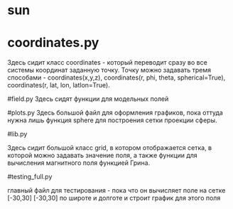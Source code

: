 # sun

# coordinates.py
Здесь сидит класс coordinates - который переводит сразу во все системы координат заданную точку. Точку можно задавать тремя способами - coordinates(x,y,z), coordinates(r, phi, theta, spherical=True), coordinates(r, lat, lon, latlon=True).

#field.py
Здесь сидят функции для модельных полей

#plots.py
Здесь большой файл для оформления графиков, пока оттуда нужна лишь функция sphere для построения сетки проекции сферы.

#lib.py

Здесь сидит большой класс grid, в котором отображается сетка, в которой можно задавать значение поля, а также функции для вычисления магнитного поля функцией Грина.

#testing_full.py

главный файл для тестирования - пока что он вычисляет поле на сетке [-30,30] [-30,30] по широте и долготе и строит график для этого поля
